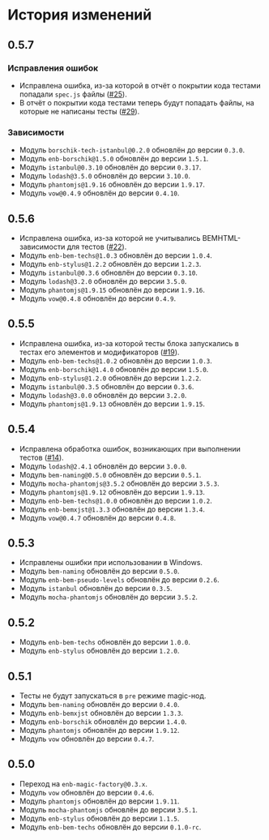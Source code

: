 История изменений
=================

0.5.7
-----

### Исправления ошибок

* Исправлена ошибка, из-за которой в отчёт о покрытии кода тестами попадали `spec.js` файлы ([#25]).
* В отчёт о покрытии кода тестами теперь будут попадать файлы, на которые не написаны тесты ([#29]).

### Зависимости

* Модуль `borschik-tech-istanbul@0.2.0` обновлён до версии `0.3.0`.
* Модуль `enb-borschik@1.5.0` обновлён до версии `1.5.1`.
* Модуль `istanbul@0.3.10` обновлён до версии `0.3.17`.
* Модуль `lodash@3.5.0` обновлён до версии `3.10.0`.
* Модуль `phantomjs@1.9.16` обновлён до версии `1.9.17`.
* Модуль `vow@0.4.9` обновлён до версии `0.4.10`.

0.5.6
-----

* Исправлена ошибка, из-за которой не учитывались BEMHTML-зависимости для тестов ([#22]).
* Модуль `enb-bem-techs@1.0.3` обновлён до версии `1.0.4`.
* Модуль `enb-stylus@1.2.2` обновлён до версии `1.2.3`.
* Модуль `istanbul@0.3.6` обновлён до версии `0.3.10`.
* Модуль `lodash@3.2.0` обновлён до версии `3.5.0`.
* Модуль `phantomjs@1.9.15` обновлён до версии `1.9.16`.
* Модуль `vow@0.4.8` обновлён до версии `0.4.9`.

0.5.5
-----

* Исправлена ошибка, из-за которой тесты блока запускались в тестах его элементов и модификаторов ([#19]).
* Модуль `enb-bem-techs@1.0.2` обновлён до версии `1.0.3`.
* Модуль `enb-borschik@1.4.0` обновлён до версии `1.5.0`.
* Модуль `enb-stylus@1.2.0` обновлён до версии `1.2.2`.
* Модуль `istanbul@0.3.5` обновлён до версии `0.3.6`.
* Модуль `lodash@3.0.0` обновлён до версии `3.2.0`.
* Модуль `phantomjs@1.9.13` обновлён до версии `1.9.15`.

0.5.4
-----

* Исправлена обработка ошибок, возникающих при выполнении тестов ([#14]).
* Модуль `lodash@2.4.1` обновлён до версии `3.0.0`.
* Модуль `bem-naming@0.5.0` обновлён до версии `0.5.1`.
* Модуль `mocha-phantomjs@3.5.2` обновлён до версии `3.5.3`.
* Модуль `phantomjs@1.9.12` обновлён до версии `1.9.13`.
* Модуль `enb-bem-techs@1.0.0` обновлён до версии `1.0.2`.
* Модуль `enb-bemxjst@1.3.3` обновлён до версии `1.3.4`.
* Модуль `vow@0.4.7` обновлён до версии `0.4.8`.

0.5.3
-----

* Исправлены ошибки при использовании в Windows.
* Модуль `bem-naming` обновлён до версии `0.5.0`.
* Модуль `enb-bem-pseudo-levels` обновлён до версии `0.2.6`.
* Модуль `istanbul` обновлён до версии `0.3.5`.
* Модуль `mocha-phantomjs` обновлён до версии `3.5.2`.

0.5.2
-----

* Модуль `enb-bem-techs` обновлён до версии `1.0.0`.
* Модуль `enb-stylus` обновлён до версии `1.2.0`.

0.5.1
-----

* Тесты не будут запускаться в `pre` режиме magic-нод.
* Модуль `bem-naming` обновлён до версии `0.4.0`.
* Модуль `enb-bemxjst` обновлён до версии `1.3.3`.
* Модуль `enb-borschik` обновлён до версии `1.4.0`.
* Модуль `phantomjs` обновлён до версии `1.9.12`.
* Модуль `vow` обновлён до версии `0.4.7`.

0.5.0
-----

* Переход на `enb-magic-factory@0.3.x`.
* Модуль `vow` обновлён до версии `0.4.6`.
* Модуль `phantomjs` обновлён до версии `1.9.11`.
* Модуль `mocha-phantomjs` обновлён до версии `3.5.1`.
* Модуль `enb-stylus` обновлён до версии `1.1.5`.
* Модуль `enb-bem-techs` обновлён до версии `0.1.0-rc`.

[#29]: https://github.com/enb-bem/enb-bem-specs/pull/29
[#25]: https://github.com/enb-bem/enb-bem-specs/issues/25
[#22]: https://github.com/enb-bem/enb-bem-specs/issues/22
[#19]: https://github.com/enb-bem/enb-bem-specs/issues/19
[#14]: https://github.com/enb-bem/enb-bem-specs/issues/14
